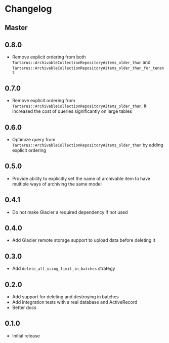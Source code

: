# Changelog

## Master

## 0.8.0

- Remove explicit ordering from both `Tartarus::ArchivableCollectionRepository#items_older_than` and `Tartarus::ArchivableCollectionRepository#items_older_than_for_tenant`

## 0.7.0

- Remove explicit ordering from `Tartarus::ArchivableCollectionRepository#items_older_than`, it increased the cost of queries significantly on large tables

## 0.6.0

- Optimize query from `Tartarus::ArchivableCollectionRepository#items_older_than` by adding explicit ordering

## 0.5.0

- Provide ability to explicitly set the name of archivable item to have multiple ways of archiving the same model

## 0.4.1

- Do not make Glacier a required dependency if not used

## 0.4.0

- Add Glacier remote storage support to upload data before deleting it

## 0.3.0

- Add `delete_all_using_limit_in_batches` strategy

## 0.2.0
- Add support for deleting and destroying in batches
- Add integration tests with a real database and ActiveRecord
- Better docs

## 0.1.0
- Initial release
